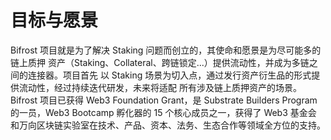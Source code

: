 # 目标与愿景

Bifrost 项目就是为了解决 Staking 问题而创立的，其使命和愿景是为尽可能多的链上质押 资产（Staking、Collateral、跨链锁定...）提供流动性，并成为多链之间的连接器。项目首先 以 Staking 场景为切入点，通过发行资产衍生品的形式提供流动性，经过持续迭代研发，未来将适配 所有涉及链上质押资产的场景。Bifrost 项目已获得 Web3 Foundation Grant，是 Substrate Builders Program 的一员，Web3 Bootcamp 孵化器的 15 个核心成员之一，获得了 Web3 基金会 和万向区块链实验室在技术、产品、资本、法务、生态合作等领域全方位的支持。



